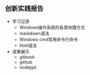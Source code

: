 ## 创新实践报告

* 学习记录
    * Windows操作系统的各类快捷方式
    * markdown语法
    * Windows cmd常用命令行命令
    * html语法
* 成果展示
    * gitbook
    * github
    * nodeppt

